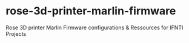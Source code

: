 # rose-3d-printer-marlin-firmware
Rose 3D printer Marlin Firmware configurations &amp; Ressources for IFNTI Projects
